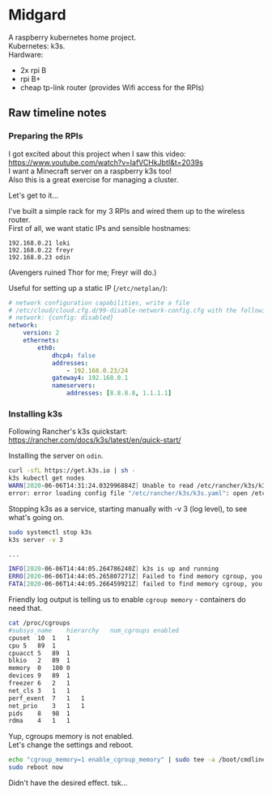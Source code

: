 # Midgard
A raspberry kubernetes home project.   
Kubernetes: k3s.   
Hardware:   
* 2x rpi B
* rpi B+
* cheap tp-link router (provides Wifi access for the RPIs)

## Raw timeline notes

### Preparing the RPIs

I got excited about this project when I saw this video:   
https://www.youtube.com/watch?v=IafVCHkJbtI&t=2039s   
I want a Minecraft server on a raspberry k3s too!   
Also this is a great exercise for managing a cluster.   

Let's get to it...

I've built a simple rack for my 3 RPIs and wired them up to the wireless router.   
First of all, we want static IPs and sensible hostnames:
```
192.168.0.21 loki
192.168.0.22 freyr
192.168.0.23 odin
```
(Avengers ruined Thor for me; Freyr will do.)

Useful for setting up a static IP (`/etc/netplan/`):   
```yml
# network configuration capabilities, write a file
# /etc/cloud/cloud.cfg.d/99-disable-network-config.cfg with the following:
# network: {config: disabled}
network:
    version: 2
    ethernets:
        eth0:
            dhcp4: false
            addresses:
                - 192.168.0.23/24
            gateway4: 192.168.0.1
            nameservers:
                addresses: [8.8.8.8, 1.1.1.1]

```

### Installing k3s
Following Rancher's k3s quickstart:   
https://rancher.com/docs/k3s/latest/en/quick-start/

Installing the server on `odin`.   
```bash
curl -sfL https://get.k3s.io | sh -
k3s kubectl get nodes
WARN[2020-06-06T14:31:24.032996884Z] Unable to read /etc/rancher/k3s/k3s.yaml, please start server with --write-kubeconfig-mode to modify kube config permissions 
error: error loading config file "/etc/rancher/k3s/k3s.yaml": open /etc/rancher/k3s/k3s.yaml: permission denied
```

Stopping k3s as a service, starting manually with -v 3 (log level), to see what's going on.   
```bash
sudo systemctl stop k3s
k3s server -v 3

...

INFO[2020-06-06T14:44:05.264786240Z] k3s is up and running                        
ERRO[2020-06-06T14:44:05.265807271Z] Failed to find memory cgroup, you may need to add "cgroup_memory=1 cgroup_enable=memory" to your linux cmdline (/boot/cmdline.txt on a Raspberry Pi) 
FATA[2020-06-06T14:44:05.266459921Z] failed to find memory cgroup, you may need to add "cgroup_memory=1 cgroup_enable=memory" to your linux cmdline (/boot/cmdline.txt on a Raspberry Pi) 

```
Friendly log output is telling us to enable `cgroup memory` - containers do need that.   

```bash
cat /proc/cgroups 
#subsys_name	hierarchy	num_cgroups	enabled
cpuset	10	1	1
cpu	5	89	1
cpuacct	5	89	1
blkio	2	89	1
memory	0	100	0
devices	9	89	1
freezer	6	2	1
net_cls	3	1	1
perf_event	7	1	1
net_prio	3	1	1
pids	8	98	1
rdma	4	1	1
```
Yup, cgroups memory is not enabled.   
Let's change the settings and reboot.   
```bash
echo "cgroup_memory=1 enable_cgroup_memory" | sudo tee -a /boot/cmdline.txt
sudo reboot now
```
Didn't have the desired effect. tsk...

